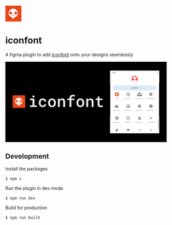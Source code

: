 <img src="https://github.com/cnych/figma-iconfont-plugin/blob/master/assets/icon.png" alt="icon" height="50"></img>
# iconfont

A figma plugin to add [iconfont](https://www.iconfont.cn) onto your designs seamlessly

![](https://github.com/cnych/figma-iconfont-plugin/blob/master/assets/banner.png)



## Development

Install the packages 
```
$ npm i
```


Run the plugin in dev mode
```
$ npm run dev
```


Build for production
```
$ npm run build
```
